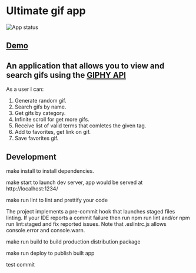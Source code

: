 # Ultimate gif app

![App status](https://github.com/mustbefail/ultimate-gif-app/actions/workflows/main.yml/badge.svg)

## [Demo](https://mustbefail.github.io/ultimate-gif-app/)

## An application that allows you to view and search gifs using the [GIPHY API](https://developers.giphy.com/docs/api#quick-start-guide)

As a user I can:

1. Generate random gif.
2. Search gifs by name.
3. Get gifs by category.
4. Infinite scroll for get more gifs.
5. Receive list of valid terms that comletes the given tag.
6. Add to favorites, get link on gif.
7. Save favorites gif.

## Development

make install to install dependencies.

make start to launch dev server, app would be served at http://localhost:1234/

make run lint to lint and prettify your code

The project implements a pre-commit hook that launches staged files linting. If your IDE reports a commit failure then run npm run lint and/or npm run lint:staged and fix reported issues. Note that .eslintrc.js allows console.error and console.warn.

make run build to build production distribution package

make run deploy to publish built app

test commit

